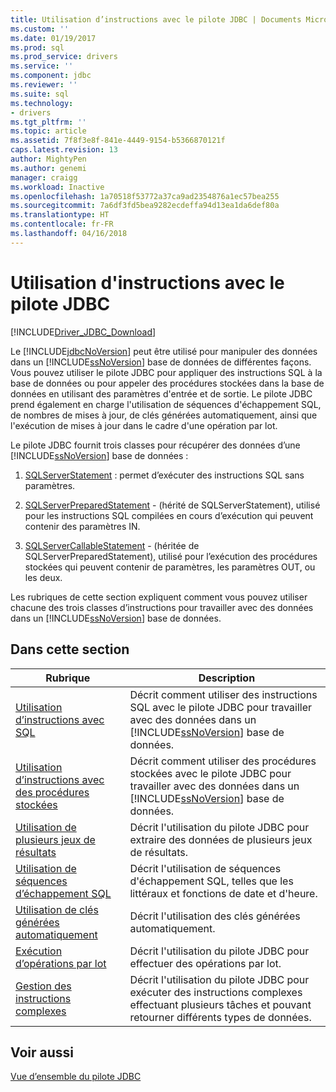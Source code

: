 ```yaml
---
title: Utilisation d’instructions avec le pilote JDBC | Documents Microsoft
ms.custom: ''
ms.date: 01/19/2017
ms.prod: sql
ms.prod_service: drivers
ms.service: ''
ms.component: jdbc
ms.reviewer: ''
ms.suite: sql
ms.technology:
- drivers
ms.tgt_pltfrm: ''
ms.topic: article
ms.assetid: 7f8f3e8f-841e-4449-9154-b5366870121f
caps.latest.revision: 13
author: MightyPen
ms.author: genemi
manager: craigg
ms.workload: Inactive
ms.openlocfilehash: 1a70518f53772a37ca9ad2354876a1ec57bea255
ms.sourcegitcommit: 7a6df3fd5bea9282ecdeffa94d13ea1da6def80a
ms.translationtype: HT
ms.contentlocale: fr-FR
ms.lasthandoff: 04/16/2018
---
```

# <a name="using-statements-with-the-jdbc-driver"></a>Utilisation d'instructions avec le pilote JDBC
[!INCLUDE[Driver_JDBC_Download](../../includes/driver_jdbc_download.md)]

  Le [!INCLUDE[jdbcNoVersion](../../includes/jdbcnoversion_md.md)] peut être utilisé pour manipuler des données dans un [!INCLUDE[ssNoVersion](../../includes/ssnoversion_md.md)] base de données de différentes façons. Vous pouvez utiliser le pilote JDBC pour appliquer des instructions SQL à la base de données ou pour appeler des procédures stockées dans la base de données en utilisant des paramètres d'entrée et de sortie. Le pilote JDBC prend également en charge l'utilisation de séquences d'échappement SQL, de nombres de mises à jour, de clés générées automatiquement, ainsi que l'exécution de mises à jour dans le cadre d'une opération par lot.  
  
 Le pilote JDBC fournit trois classes pour récupérer des données d’une [!INCLUDE[ssNoVersion](../../includes/ssnoversion_md.md)] base de données :  
  
1.  [SQLServerStatement](../../connect/jdbc/reference/sqlserverstatement-class.md) : permet d’exécuter des instructions SQL sans paramètres.  
  
2.  [SQLServerPreparedStatement](../../connect/jdbc/reference/sqlserverpreparedstatement-class.md) - (hérité de SQLServerStatement), utilisé pour les instructions SQL compilées en cours d’exécution qui peuvent contenir des paramètres IN.  
  
3.  [SQLServerCallableStatement](../../connect/jdbc/reference/sqlservercallablestatement-class.md) - (héritée de SQLServerPreparedStatement), utilisé pour l’exécution des procédures stockées qui peuvent contenir de paramètres, les paramètres OUT, ou les deux.  
  
 Les rubriques de cette section expliquent comment vous pouvez utiliser chacune des trois classes d’instructions pour travailler avec des données dans un [!INCLUDE[ssNoVersion](../../includes/ssnoversion_md.md)] base de données.  
  
## <a name="in-this-section"></a>Dans cette section  
  
|Rubrique| Description|  
|-----------|-----------------|  
|[Utilisation d’instructions avec SQL](../../connect/jdbc/using-statements-with-sql.md)|Décrit comment utiliser des instructions SQL avec le pilote JDBC pour travailler avec des données dans un [!INCLUDE[ssNoVersion](../../includes/ssnoversion_md.md)] base de données.|  
|[Utilisation d’instructions avec des procédures stockées](../../connect/jdbc/using-statements-with-stored-procedures.md)|Décrit comment utiliser des procédures stockées avec le pilote JDBC pour travailler avec des données dans un [!INCLUDE[ssNoVersion](../../includes/ssnoversion_md.md)] base de données.|  
|[Utilisation de plusieurs jeux de résultats](../../connect/jdbc/using-multiple-result-sets.md)|Décrit l'utilisation du pilote JDBC pour extraire des données de plusieurs jeux de résultats.|  
|[Utilisation de séquences d’échappement SQL](../../connect/jdbc/using-sql-escape-sequences.md)|Décrit l'utilisation de séquences d'échappement SQL, telles que les littéraux et fonctions de date et d'heure.|  
|[Utilisation de clés générées automatiquement](../../connect/jdbc/using-auto-generated-keys.md)|Décrit l'utilisation des clés générées automatiquement.|  
|[Exécution d’opérations par lot](../../connect/jdbc/performing-batch-operations.md)|Décrit l'utilisation du pilote JDBC pour effectuer des opérations par lot.|  
|[Gestion des instructions complexes](../../connect/jdbc/handling-complex-statements.md)|Décrit l'utilisation du pilote JDBC pour exécuter des instructions complexes effectuant plusieurs tâches et pouvant retourner différents types de données.|  
  
## <a name="see-also"></a>Voir aussi  
 [Vue d’ensemble du pilote JDBC](../../connect/jdbc/overview-of-the-jdbc-driver.md)  
  
  
